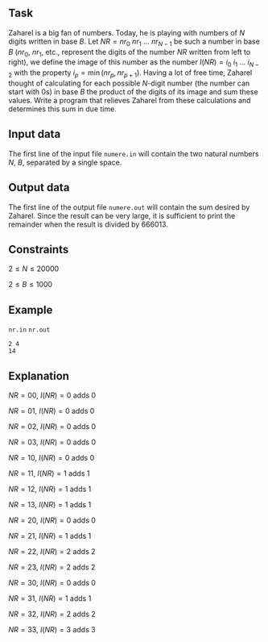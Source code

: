 ## Task

Zaharel is a big fan of numbers. Today, he is playing with numbers of $N$ digits written in base $B$. Let $NR = nr_0 \ nr_1 \ \dots \ nr_{N-1}$ be such a number in base $B$ ($nr_0$, $nr_1$, etc., represent the digits of the number $NR$ written from left to right), we define the image of this number as the number $I(NR) = i_0 \ i_1 \ \dots \ i_{N-2}$ with the property $i_p = \min(nr_p, nr_{p+1})$. Having a lot of free time, Zaharel thought of calculating for each possible $N$-digit number (the number can start with 0s) in base $B$ the product of the digits of its image and sum these values. Write a program that relieves Zaharel from these calculations and determines this sum in due time.

## Input data

The first line of the input file `numere.in` will contain the two natural numbers $N$, $B$, separated by a single space.

## Output data

The first line of the output file `numere.out` will contain the sum desired by Zaharel. Since the result can be very large, it is sufficient to print the remainder when the result is divided by $666013$.

## Constraints

$2 \leq N \leq 20000$

$2 \leq B \leq 1000$

## Example

`nr.in` `nr.out` 
```
2 4
14
```

## Explanation

$NR = 00$, $I(NR) = 0$ adds $0$

$NR = 01$, $I(NR) = 0$ adds $0$

$NR = 02$, $I(NR) = 0$ adds $0$

$NR = 03$, $I(NR) = 0$ adds $0$

$NR = 10$, $I(NR) = 0$ adds $0$

$NR = 11$, $I(NR) = 1$ adds $1$

$NR = 12$, $I(NR) = 1$ adds $1$

$NR = 13$, $I(NR) = 1$ adds $1$

$NR = 20$, $I(NR) = 0$ adds $0$

$NR = 21$, $I(NR) = 1$ adds $1$

$NR = 22$, $I(NR) = 2$ adds $2$

$NR = 23$, $I(NR) = 2$ adds $2$

$NR = 30$, $I(NR) = 0$ adds $0$

$NR = 31$, $I(NR) = 1$ adds $1$

$NR = 32$, $I(NR) = 2$ adds $2$

$NR = 33$, $I(NR) = 3$ adds $3$